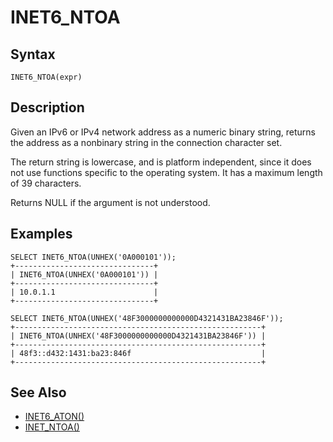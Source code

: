 
# INET6_NTOA


## Syntax


```
INET6_NTOA(expr)
```

## Description


Given an IPv6 or IPv4 network address as a numeric binary string, returns the address as a nonbinary string in the connection character set.


The return string is lowercase, and is platform independent, since it does not use functions specific to the operating system. It has a maximum length of 39 characters.


Returns NULL if the argument is not understood.


## Examples


```
SELECT INET6_NTOA(UNHEX('0A000101'));
+-------------------------------+
| INET6_NTOA(UNHEX('0A000101')) |
+-------------------------------+
| 10.0.1.1                      |
+-------------------------------+

SELECT INET6_NTOA(UNHEX('48F3000000000000D4321431BA23846F'));
+-------------------------------------------------------+
| INET6_NTOA(UNHEX('48F3000000000000D4321431BA23846F')) |
+-------------------------------------------------------+
| 48f3::d432:1431:ba23:846f                             |
+-------------------------------------------------------+
```

## See Also


* [INET6_ATON()](inet6_aton.md)
* [INET_NTOA()](inet_ntoa.md)

